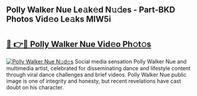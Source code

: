 ## Polly Walker Nue Le𝚊k𝚎d N𝚞𝚍es - Part-BKD Photos Vid𝚎o Le𝚊ks MlW5i

# <h2><a href="http://fb0za8.evod.top/?m=Polly+Walker+Nue">🔗 👉🔴 Polly Walker Nue Vid𝚎o Ph𝚘t𝚘s</a></h2>

[![Polly Walker Nue N𝚞d𝚎s](https://i.imgur.com/8V9OHl7.gif)](http://fb0za8.evod.top/?m=Polly+Walker+Nue)
Social media sensation Polly Walker Nue and multimedia artist, celebrated for disseminating dance and lifestyle content through viral dance challenges and brief videos. Polly Walker Nue public image is one of integrity and honesty, but recent revelations have cast doubt on his character. 
